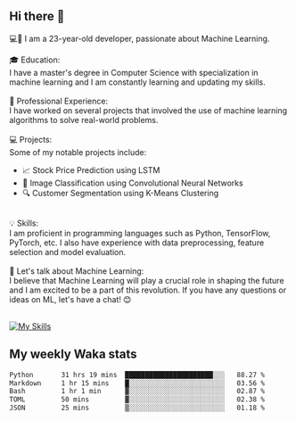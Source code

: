 ## Hi there 👋

💻🤖 I am a 23-year-old developer, passionate about Machine Learning.</br>

🎓 Education:</br>
I have a master's degree in Computer Science with specialization in machine learning and I am constantly learning and updating my skills.
</br></br>
💼 Professional Experience:</br>
I have worked on several projects that involved the use of machine learning algorithms to solve real-world problems.
</br></br>
💻 Projects:</br>
Some of my notable projects include:
</br>
- 📈 Stock Price Prediction using LSTM</br>
- 🤖 Image Classification using Convolutional Neural Networks</br>
- 🔍 Customer Segmentation using K-Means Clustering</br>
</br>
💡 Skills:</br>
I am proficient in programming languages such as Python, TensorFlow, PyTorch, etc. I also have experience with data preprocessing, feature selection and model evaluation.
</br></br>
💬 Let's talk about Machine Learning:</br>
I believe that Machine Learning will play a crucial role in shaping the future and I am excited to be a part of this revolution. If you have any questions or ideas on ML, let's have a chat! 😊
</br></br>

[![My Skills](https://skillicons.dev/icons?i=html,css,docker,express,figma,firebase,graphql,nodejs,react,ts,vue,py,pytorch)](https://skillicons.dev)

## My weekly Waka stats

<!--START_SECTION:waka-->

```txt
Python       31 hrs 19 mins  ██████████████████████░░░   88.27 %
Markdown     1 hr 15 mins    █░░░░░░░░░░░░░░░░░░░░░░░░   03.56 %
Bash         1 hr 1 min      ▓░░░░░░░░░░░░░░░░░░░░░░░░   02.87 %
TOML         50 mins         ▓░░░░░░░░░░░░░░░░░░░░░░░░   02.38 %
JSON         25 mins         ▒░░░░░░░░░░░░░░░░░░░░░░░░   01.18 %
```

<!--END_SECTION:waka-->
